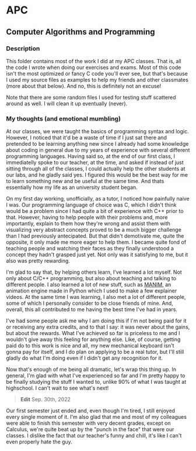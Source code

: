 # APC

## Computer Algorithms and Programming

### Description

This folder contains most of the work I did at my APC classes. That is, all the code I wrote when doing our exercises and exams.
Most of this code isn't the most optimized or fancy C code you'll ever see, but that's because I used my source files as examples
to help my friends and other classmates (more about that below). And no, this is definitely not an excuse!

Note that there are some random files I used for testing stuff scattered around as well. I will clean it up eventually (never).

### My thoughts (and emotional mumbling)

At our classes, we were taught the basics of programming syntax and logic. However, I noticed that it'd be a
waste of time if I just sat there and pretended to be learning anything new since I already had some knowledge about coding
in general due to my years of experience with several different programming languages. Having said so, at the end of our first class,
I immediatelly spoke to our teacher, at the time, and asked if instead of just sitting through all of the classes, I could actually
help the other students at our labs, and he gladly said yes. I figured this would be the best way for me to learn something new and be useful
at the same time. And thats essentially how my life as an university student began.

On my first day working, unofficially, as a tutor, I noticed how painfully naive I was. Our programming language of choice was C,
which I didn't think would be a problem since I had quite a bit of experience with C++ prior to that. However, having to help people with
their problems and, more importantly, explain to them how they're wrong and assist them with visualizing very abstract concepts proved to
be a much bigger challenge than I had previously antecipated. But that didn't demotivate me, quite the opposite, it only made me more eager
to help them. I became quite fond of teaching people and watching their faces as they finally understood a concept they hadn't grasped just yet.
Not only was it satisfying to me, but it also was pretty rewarding.

I'm glad to say that, by helping others learn, I've learned a lot myself. Not only about C/C++ programming, but also about teaching and talking
to different people. I also learned a lot of new stuff, such as [MANIM](https://github.com/3b1b/manim), an animation engine made in Python which
I used to make a few explainer videos. At the same time I was learning, I also met a lot of different people, some of which I personally
consider to be close friends of mine. And, overall, this all contributed to me having the best time I've had in years.

I've had some people ask me why I am doing this if I'm not being paid for it or receiving any extra credits, and to that I say: it was never
about the gains, but about the rewards. What I've achieved so far is priceless to me and I wouldn't give away this feeling for anything else.
Like, of course, getting paid do to this work is nice and all, my new mechanical keyboard isn't gonna pay for itself, and I do plan on applying
to be a real tutor, but I'll still gladly do what I'm doing even if I didn't get any recognition for it.

Now that's enough of me being all dramatic, let's wrap this thing up. In general, I'm glad with what I've experienced so far and I'm pretty
happy to be finally studying the stuff I wanted to, unlike 90% of what I was taught at highschool. I can't wait to see what's next!

> **Edit** Sep. 30th, 2022

Our first semester just ended and, even though I'm tired, I still enjoyed every single moment of it. I'm also glad that me
and most of my colleagues were able to finish this semester with very decent grades, except on Calculus, we're
quite beat up by the "punch in the face" that were our classes. I dislike the fact that our teacher's funny
and chill, it's like I can't even properly hate the guy.

